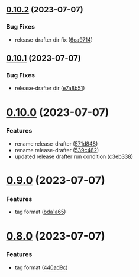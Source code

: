 ## [0.10.2](https://github.com/henrynoowah/blog/compare/v0.10.1...v0.10.2) (2023-07-07)


### Bug Fixes

* release-drafter dir fix ([6ca9714](https://github.com/henrynoowah/blog/commit/6ca9714669cb97f44ece4b9a2de153aec69ca404))



## [0.10.1](https://github.com/henrynoowah/blog/compare/v0.10.0...v0.10.1) (2023-07-07)


### Bug Fixes

* release-drafter dir ([e7a8b51](https://github.com/henrynoowah/blog/commit/e7a8b515409579d845ce633e6502f820e7b0deca))



# [0.10.0](https://github.com/henrynoowah/blog/compare/v0.9.0...v0.10.0) (2023-07-07)


### Features

* rename release-drafter ([571d848](https://github.com/henrynoowah/blog/commit/571d8486c8c28ca623411684d132b1d4ff0b7bea))
* rename release-drafter ([539c482](https://github.com/henrynoowah/blog/commit/539c482ba37e5758b7cd667c20d7db80ff14f011))
* updated release drafter run condition ([c3eb338](https://github.com/henrynoowah/blog/commit/c3eb33826168c812546992031cc3b79e8714d229))



# [0.9.0](https://github.com/henrynoowah/blog/compare/v0.8.0...v0.9.0) (2023-07-07)


### Features

* tag format ([bda1a65](https://github.com/henrynoowah/blog/commit/bda1a653cb011be9067a170ca254ba17e763bf65))



# [0.8.0](https://github.com/henrynoowah/blog/compare/v0.7.0...v0.8.0) (2023-07-07)


### Features

* tag format ([440ad9c](https://github.com/henrynoowah/blog/commit/440ad9c39e92457c3ab4300e0f5cbbb16711c841))



